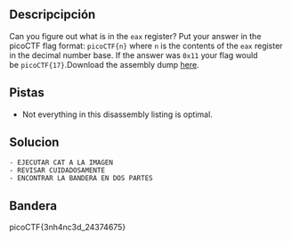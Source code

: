 ## Descripcipción

Can you figure out what is in the `eax` register? Put your answer in the picoCTF flag format: `picoCTF{n}` where `n` is the contents of the `eax` register in the decimal number base. If the answer was `0x11` your flag would be `picoCTF{17}`.Download the assembly dump [here](https://artifacts.picoctf.net/c/530/disassembler-dump0_c.txt).

## Pistas

-   Not everything in this disassembly listing is optimal.

## Solucion

```
- EJECUTAR CAT A LA IMAGEN
- REVISAR CUIDADOSAMENTE
- ENCONTRAR LA BANDERA EN DOS PARTES
```

## Bandera
picoCTF{3nh4nc3d_24374675}